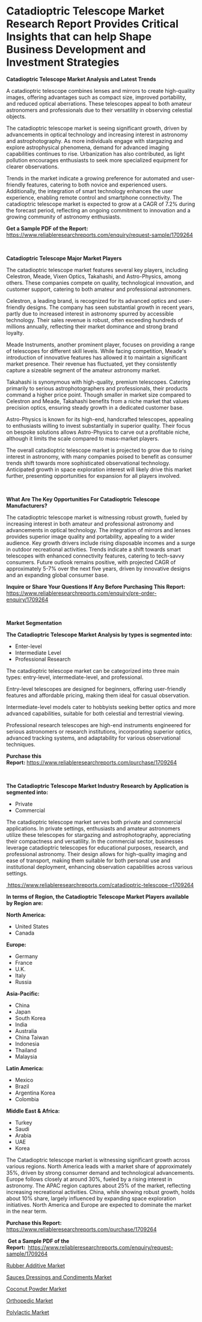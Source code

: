 <p><h1>Catadioptric Telescope Market Research Report Provides Critical Insights that can help Shape Business Development and Investment Strategies</h1></p><p><strong>Catadioptric Telescope Market Analysis and Latest Trends</strong></p>
<p><p>A catadioptric telescope combines lenses and mirrors to create high-quality images, offering advantages such as compact size, improved portability, and reduced optical aberrations. These telescopes appeal to both amateur astronomers and professionals due to their versatility in observing celestial objects.</p><p>The catadioptric telescope market is seeing significant growth, driven by advancements in optical technology and increasing interest in astronomy and astrophotography. As more individuals engage with stargazing and explore astrophysical phenomena, demand for advanced imaging capabilities continues to rise. Urbanization has also contributed, as light pollution encourages enthusiasts to seek more specialized equipment for clearer observations.</p><p>Trends in the market indicate a growing preference for automated and user-friendly features, catering to both novice and experienced users. Additionally, the integration of smart technology enhances the user experience, enabling remote control and smartphone connectivity. The catadioptric telescope market is expected to grow at a CAGR of 7.2% during the forecast period, reflecting an ongoing commitment to innovation and a growing community of astronomy enthusiasts.</p></p>
<p><strong>Get a Sample PDF of the Report:&nbsp;</strong> <a href="https://www.reliableresearchreports.com/enquiry/request-sample/1709264?utm_campaign=1582&utm_medium=2&utm_source=Github&utm_content=ia&utm_term=21102024&utm_id=catadioptric-telescope">https://www.reliableresearchreports.com/enquiry/request-sample/1709264</a></p>
<p>&nbsp;</p>
<p><strong>Catadioptric Telescope Major Market Players</strong></p>
<p><p>The catadioptric telescope market features several key players, including Celestron, Meade, Vixen Optics, Takahashi, and Astro-Physics, among others. These companies compete on quality, technological innovation, and customer support, catering to both amateur and professional astronomers.</p><p>Celestron, a leading brand, is recognized for its advanced optics and user-friendly designs. The company has seen substantial growth in recent years, partly due to increased interest in astronomy spurred by accessible technology. Their sales revenue is robust, often exceeding hundreds of millions annually, reflecting their market dominance and strong brand loyalty.</p><p>Meade Instruments, another prominent player, focuses on providing a range of telescopes for different skill levels. While facing competition, Meade's introduction of innovative features has allowed it to maintain a significant market presence. Their revenue has fluctuated, yet they consistently capture a sizeable segment of the amateur astronomy market.</p><p>Takahashi is synonymous with high-quality, premium telescopes. Catering primarily to serious astrophotographers and professionals, their products command a higher price point. Though smaller in market size compared to Celestron and Meade, Takahashi benefits from a niche market that values precision optics, ensuring steady growth in a dedicated customer base.</p><p>Astro-Physics is known for its high-end, handcrafted telescopes, appealing to enthusiasts willing to invest substantially in superior quality. Their focus on bespoke solutions allows Astro-Physics to carve out a profitable niche, although it limits the scale compared to mass-market players.</p><p>The overall catadioptric telescope market is projected to grow due to rising interest in astronomy, with many companies poised to benefit as consumer trends shift towards more sophisticated observational technology. Anticipated growth in space exploration interest will likely drive this market further, presenting opportunities for expansion for all players involved.</p></p>
<p>&nbsp;</p>
<p><strong>What Are The Key Opportunities For Catadioptric Telescope Manufacturers?</strong></p>
<p><p>The catadioptric telescope market is witnessing robust growth, fueled by increasing interest in both amateur and professional astronomy and advancements in optical technology. The integration of mirrors and lenses provides superior image quality and portability, appealing to a wider audience. Key growth drivers include rising disposable incomes and a surge in outdoor recreational activities. Trends indicate a shift towards smart telescopes with enhanced connectivity features, catering to tech-savvy consumers. Future outlook remains positive, with projected CAGR of approximately 5-7% over the next five years, driven by innovative designs and an expanding global consumer base.</p></p>
<p><strong>Inquire or Share Your Questions If Any Before Purchasing This Report:</strong> <a href="https://www.reliableresearchreports.com/enquiry/pre-order-enquiry/1709264?utm_campaign=1582&utm_medium=2&utm_source=Github&utm_content=ia&utm_term=21102024&utm_id=catadioptric-telescope">https://www.reliableresearchreports.com/enquiry/pre-order-enquiry/1709264</a></p>
<p>&nbsp;</p>
<p><strong>Market Segmentation</strong></p>
<p><strong>The Catadioptric Telescope Market Analysis by types is segmented into:</strong></p>
<p><ul><li>Enter-level</li><li>Intermediate Level</li><li>Professional Research</li></ul></p>
<p><p>The catadioptric telescope market can be categorized into three main types: entry-level, intermediate-level, and professional. </p><p>Entry-level telescopes are designed for beginners, offering user-friendly features and affordable pricing, making them ideal for casual observation. </p><p>Intermediate-level models cater to hobbyists seeking better optics and more advanced capabilities, suitable for both celestial and terrestrial viewing. </p><p>Professional research telescopes are high-end instruments engineered for serious astronomers or research institutions, incorporating superior optics, advanced tracking systems, and adaptability for various observational techniques.</p></p>
<p><strong>Purchase this Report:&nbsp;</strong><a href="https://www.reliableresearchreports.com/purchase/1709264?utm_campaign=1582&utm_medium=2&utm_source=Github&utm_content=ia&utm_term=21102024&utm_id=catadioptric-telescope">https://www.reliableresearchreports.com/purchase/1709264</a></p>
<p>&nbsp;</p>
<p><strong>The Catadioptric Telescope Market Industry Research by Application is segmented into:</strong></p>
<p><ul><li>Private</li><li>Commercial</li></ul></p>
<p><p>The catadioptric telescope market serves both private and commercial applications. In private settings, enthusiasts and amateur astronomers utilize these telescopes for stargazing and astrophotography, appreciating their compactness and versatility. In the commercial sector, businesses leverage catadioptric telescopes for educational purposes, research, and professional astronomy. Their design allows for high-quality imaging and ease of transport, making them suitable for both personal use and institutional deployment, enhancing observation capabilities across various settings.</p></p>
<p><a href="https://www.reliableresearchreports.com/catadioptric-telescope-r1709264?utm_campaign=1582&utm_medium=2&utm_source=Github&utm_content=ia&utm_term=21102024&utm_id=catadioptric-telescope">&nbsp;https://www.reliableresearchreports.com/catadioptric-telescope-r1709264</a></p>
<p><strong>In terms of Region, the Catadioptric Telescope Market Players available by Region are:</strong></p>
<p>
    <p> <strong> North America: </strong>
        <ul>
            <li>United States</li>
            <li>Canada</li>
        </ul>
        </p> 
    <p> <strong> Europe: </strong>
        <ul>
            <li>Germany</li>
            <li>France</li>
            <li>U.K.</li>
            <li>Italy</li>
            <li>Russia</li>
        </ul>
        </p> 
    <p> <strong> Asia-Pacific: </strong>
        <ul>
            <li>China</li>
            <li>Japan</li>
            <li>South Korea</li>
            <li>India</li>
            <li>Australia</li>
            <li>China Taiwan</li>
            <li>Indonesia</li>
            <li>Thailand</li>
            <li>Malaysia</li>
        </ul>
        </p> 
    <p> <strong> Latin America: </strong>
        <ul>
            <li>Mexico</li>
            <li>Brazil</li>
            <li>Argentina Korea</li>
            <li>Colombia</li>
        </ul>
        </p> 
    <p> <strong> Middle East & Africa: </strong>
        <ul>
            <li>Turkey</li>
            <li>Saudi</li>
            <li>Arabia</li>
            <li>UAE</li>
            <li>Korea</li>
        </ul>
    </p>
    </p>
<p><p>The Catadioptric telescope market is witnessing significant growth across various regions. North America leads with a market share of approximately 35%, driven by strong consumer demand and technological advancements. Europe follows closely at around 30%, fueled by a rising interest in astronomy. The APAC region captures about 25% of the market, reflecting increasing recreational activities. China, while showing robust growth, holds about 10% share, largely influenced by expanding space exploration initiatives. North America and Europe are expected to dominate the market in the near term.</p></p>
<p><strong>Purchase this Report: </strong><a href="https://www.reliableresearchreports.com/purchase/1709264?utm_campaign=1582&utm_medium=2&utm_source=Github&utm_content=ia&utm_term=21102024&utm_id=catadioptric-telescope">https://www.reliableresearchreports.com/purchase/1709264</a></p>
<p>&nbsp;<strong>Get a Sample PDF of the Report:&nbsp;&nbsp;</strong><a href="https://www.reliableresearchreports.com/enquiry/request-sample/1709264?utm_campaign=1582&utm_medium=2&utm_source=Github&utm_content=ia&utm_term=21102024&utm_id=catadioptric-telescope">https://www.reliableresearchreports.com/enquiry/request-sample/1709264</a></p>
<p><strong></strong></p>
<p><p><a href="https://www.linkedin.com/pulse/global-rubber-additive-market-share-growth-opportunities-growing-5wzcc?utm_campaign=1582&utm_medium=2&utm_source=Github&utm_content=ia&utm_term=21102024&utm_id=catadioptric-telescope">Rubber Additive Market</a></p><p><a href="https://www.linkedin.com/pulse/global-sauces-dressings-condiments-market-forecast-2024-2031-uwlwc?utm_campaign=1582&utm_medium=2&utm_source=Github&utm_content=ia&utm_term=21102024&utm_id=catadioptric-telescope">Sauces Dressings and Condiments Market</a></p><p><a href="https://github.com/AshikRahman991/Market-Research-Report-List-1/blob/main/coconut-powder-market.md?utm_campaign=1582&utm_medium=2&utm_source=Github&utm_content=ia&utm_term=21102024&utm_id=catadioptric-telescope">Coconut Powder Market</a></p><p><a href="https://www.linkedin.com/pulse/orthopedic-market-segmentation-in-depth-analysis-hospitalsclinicsambulatory-ojfic?utm_campaign=1582&utm_medium=2&utm_source=Github&utm_content=ia&utm_term=21102024&utm_id=catadioptric-telescope">Orthopedic Market</a></p><p><a href="https://www.linkedin.com/pulse/strategic-market-insights-global-polylactic-2024-2031-trial-blaze-bikxc?utm_campaign=1582&utm_medium=2&utm_source=Github&utm_content=ia&utm_term=21102024&utm_id=catadioptric-telescope">Polylactic Market</a></p></p>